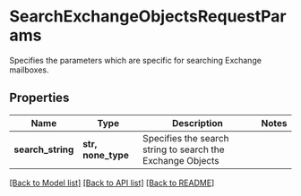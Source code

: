 # SearchExchangeObjectsRequestParams

Specifies the parameters which are specific for searching Exchange mailboxes.

## Properties
Name | Type | Description | Notes
------------ | ------------- | ------------- | -------------
**search_string** | **str, none_type** | Specifies the search string to search the Exchange Objects | 

[[Back to Model list]](../README.md#documentation-for-models) [[Back to API list]](../README.md#documentation-for-api-endpoints) [[Back to README]](../README.md)


